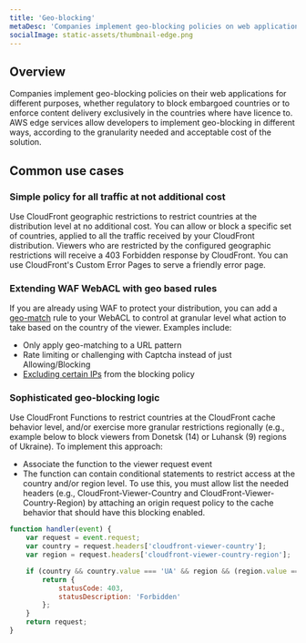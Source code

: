 ```yaml
---
title: 'Geo-blocking'
metaDesc: 'Companies implement geo-blocking policies on web applications for different purposes (e.g. regulatory with embargoed countries).'
socialImage: static-assets/thumbnail-edge.png
---
```

## Overview
Companies implement geo-blocking policies on their web applications for different purposes, whether regulatory to block embargoed countries or to enforce content delivery exclusively in the countries where have licence to. AWS edge services allow developers to implement geo-blocking in different ways, according to the granularity needed and acceptable cost of the solution.

## Common use cases

### Simple policy for all traffic at not additional cost
Use CloudFront geographic restrictions to restrict countries at the distribution level at no additional cost. You can allow or block a specific set of countries, applied to all the traffic received by your CloudFront distribution. Viewers who are restricted by the configured geographic restrictions will receive a 403 Forbidden response by CloudFront. You can use CloudFront's Custom Error Pages to serve a friendly error page.

### Extending WAF WebACL with geo based rules
If you are already using WAF to protect your distribution, you can add a [geo-match](https://docs.aws.amazon.com/waf/latest/developerguide/waf-rule-statement-type-geo-match.html) rule to your WebACL to control at granular level what action to take based on the country of the viewer. Examples include:
* Only apply geo-matching to a URL pattern
* Rate limiting or challenging with Captcha instead of just Allowing/Blocking
* [Excluding certain IPs](https://docs.aws.amazon.com/waf/latest/developerguide/classic-web-acl-ip-conditions.html) from the blocking policy

### Sophisticated geo-blocking logic
Use CloudFront Functions to restrict countries at the CloudFront cache behavior level, and/or exercise more granular restrictions regionally (e.g., example below to block viewers from Donetsk (14) or Luhansk (9) regions of Ukraine). To implement this approach:
* Associate the function to the viewer request event
* The function can contain conditional statements to restrict access at the country and/or region level. To use this, you must allow list the needed headers (e.g., CloudFront-Viewer-Country and CloudFront-Viewer-Country-Region) by attaching an origin request policy to the cache behavior that should have this blocking enabled.

``` javascript
function handler(event) {
    var request = event.request;
    var country = request.headers['cloudfront-viewer-country'];
    var region = request.headers['cloudfront-viewer-country-region'];

    if (country && country.value === 'UA' && region && (region.value === '9' || region.value === '14')) {
        return {
            statusCode: 403,
            statusDescription: 'Forbidden'
        };
    }
    return request;
}
```
